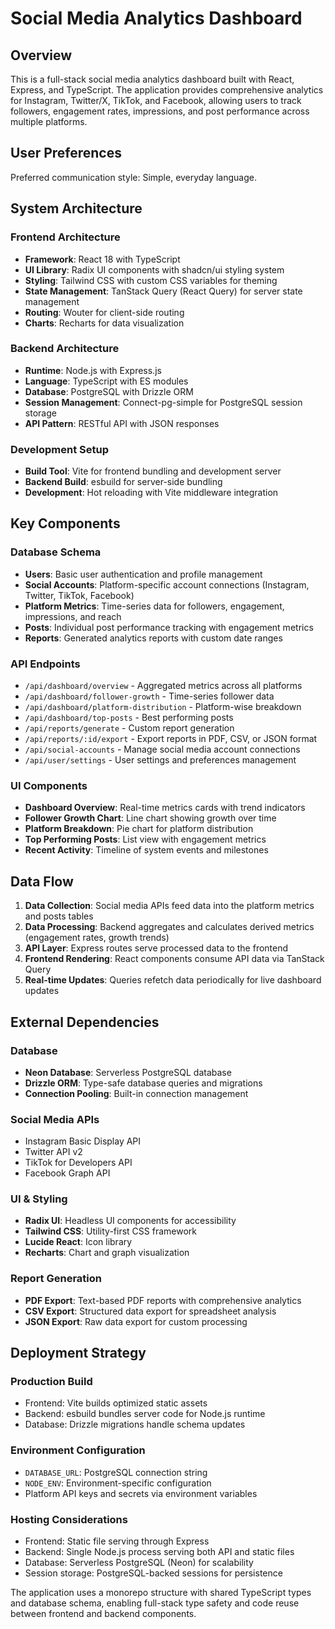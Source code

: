 # Social Media Analytics Dashboard

## Overview

This is a full-stack social media analytics dashboard built with React, Express, and TypeScript. The application provides comprehensive analytics for Instagram, Twitter/X, TikTok, and Facebook, allowing users to track followers, engagement rates, impressions, and post performance across multiple platforms.

## User Preferences

Preferred communication style: Simple, everyday language.

## System Architecture

### Frontend Architecture
- **Framework**: React 18 with TypeScript
- **UI Library**: Radix UI components with shadcn/ui styling system
- **Styling**: Tailwind CSS with custom CSS variables for theming
- **State Management**: TanStack Query (React Query) for server state management
- **Routing**: Wouter for client-side routing
- **Charts**: Recharts for data visualization

### Backend Architecture
- **Runtime**: Node.js with Express.js
- **Language**: TypeScript with ES modules
- **Database**: PostgreSQL with Drizzle ORM
- **Session Management**: Connect-pg-simple for PostgreSQL session storage
- **API Pattern**: RESTful API with JSON responses

### Development Setup
- **Build Tool**: Vite for frontend bundling and development server
- **Backend Build**: esbuild for server-side bundling
- **Development**: Hot reloading with Vite middleware integration

## Key Components

### Database Schema
- **Users**: Basic user authentication and profile management
- **Social Accounts**: Platform-specific account connections (Instagram, Twitter, TikTok, Facebook)
- **Platform Metrics**: Time-series data for followers, engagement, impressions, and reach
- **Posts**: Individual post performance tracking with engagement metrics
- **Reports**: Generated analytics reports with custom date ranges

### API Endpoints
- `/api/dashboard/overview` - Aggregated metrics across all platforms
- `/api/dashboard/follower-growth` - Time-series follower data
- `/api/dashboard/platform-distribution` - Platform-wise breakdown
- `/api/dashboard/top-posts` - Best performing posts
- `/api/reports/generate` - Custom report generation
- `/api/reports/:id/export` - Export reports in PDF, CSV, or JSON format
- `/api/social-accounts` - Manage social media account connections
- `/api/user/settings` - User settings and preferences management

### UI Components
- **Dashboard Overview**: Real-time metrics cards with trend indicators
- **Follower Growth Chart**: Line chart showing growth over time
- **Platform Breakdown**: Pie chart for platform distribution
- **Top Performing Posts**: List view with engagement metrics
- **Recent Activity**: Timeline of system events and milestones

## Data Flow

1. **Data Collection**: Social media APIs feed data into the platform metrics and posts tables
2. **Data Processing**: Backend aggregates and calculates derived metrics (engagement rates, growth trends)
3. **API Layer**: Express routes serve processed data to the frontend
4. **Frontend Rendering**: React components consume API data via TanStack Query
5. **Real-time Updates**: Queries refetch data periodically for live dashboard updates

## External Dependencies

### Database
- **Neon Database**: Serverless PostgreSQL database
- **Drizzle ORM**: Type-safe database queries and migrations
- **Connection Pooling**: Built-in connection management

### Social Media APIs
- Instagram Basic Display API
- Twitter API v2
- TikTok for Developers API
- Facebook Graph API

### UI & Styling
- **Radix UI**: Headless UI components for accessibility
- **Tailwind CSS**: Utility-first CSS framework
- **Lucide React**: Icon library
- **Recharts**: Chart and graph visualization

### Report Generation
- **PDF Export**: Text-based PDF reports with comprehensive analytics
- **CSV Export**: Structured data export for spreadsheet analysis
- **JSON Export**: Raw data export for custom processing

## Deployment Strategy

### Production Build
- Frontend: Vite builds optimized static assets
- Backend: esbuild bundles server code for Node.js runtime
- Database: Drizzle migrations handle schema updates

### Environment Configuration
- `DATABASE_URL`: PostgreSQL connection string
- `NODE_ENV`: Environment-specific configuration
- Platform API keys and secrets via environment variables

### Hosting Considerations
- Frontend: Static file serving through Express
- Backend: Single Node.js process serving both API and static files
- Database: Serverless PostgreSQL (Neon) for scalability
- Session storage: PostgreSQL-backed sessions for persistence

The application uses a monorepo structure with shared TypeScript types and database schema, enabling full-stack type safety and code reuse between frontend and backend components.